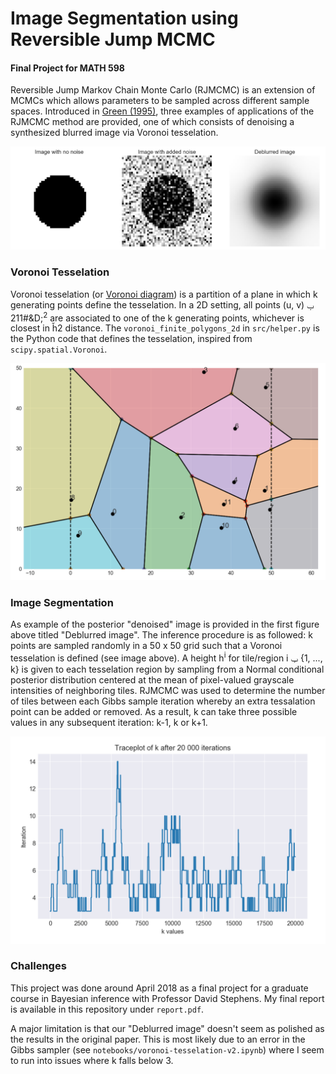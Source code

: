 # Image Segmentation using Reversible Jump MCMC

#### Final Project for MATH 598

Reversible Jump Markov Chain Monte Carlo (RJMCMC) is an extension of MCMCs which allows parameters to be sampled across different sample spaces. Introduced in [Green (1995)](https://academic.oup.com/biomet/article-abstract/82/4/711/252058), three examples of applications of the RJMCMC method are provided, one of which consists of denoising a synthesized blurred image via Voronoi tesselation.

![](img/setup.png)

### Voronoi Tesselation

Voronoi tesselation (or [Voronoi diagram](https://en.wikipedia.org/wiki/Voronoi_diagram)) is a partition of a plane in which k generating points define the tesselation. In a 2D setting, all points (u, v) &#2208;  &#211D;<sup>2</sup> are associated to one of the k generating points, whichever is closest in &#543;2 distance. The `voronoi_finite_polygons_2d` in `src/helper.py` is the Python code that defines the tesselation, inspired from `scipy.spatial.Voronoi`.

![](img/voronoi.png)

### Image Segmentation

As example of the posterior "denoised" image is provided in the first figure above titled "Deblurred image". The inference procedure is as followed: k points are sampled randomly in a 50 x 50 grid such that a Voronoi tesselation is defined (see image above). A height h<sup>i</sup> for tile/region i &#2208; {1, ..., k} is given to each tesselation region by sampling from a Normal conditional posterior distribution centered at the mean of pixel-valued grayscale intensities of neighboring tiles. RJMCMC was used to determine the number of tiles between each Gibbs sample iteration whereby an extra tessalation point can be added or removed. As a result, k can take three possible values in any subsequent iteration: k-1, k or k+1.

![](img/traceplot.png)

### Challenges

This project was done around April 2018 as a final project for a graduate course in Bayesian inference with Professor David Stephens. My final report is available in this repository under `report.pdf`.

A major limitation is that our "Deblurred image" doesn't seem as polished as the results in the original paper. This is most likely due to an error in the Gibbs sampler (see `notebooks/voronoi-tesselation-v2.ipynb`) where I seem to run into issues where k falls below 3.